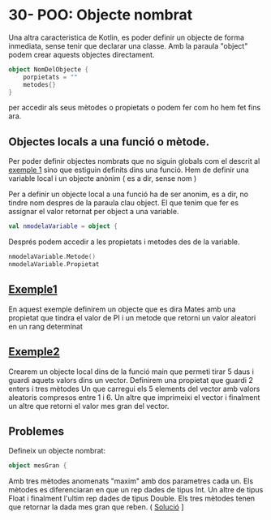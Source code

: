 # 30- POO: Objecte nombrat

Una altra caracteristica de Kotlin, es poder definir un objecte de forma inmediata, sense tenir que declarar una classe. Amb la paraula "object" podem crear aquests objectes directament.

```kotlin
object NomDelObjecte {
	porpietats = ""
	metodes{}
}
```

per accedir als seus mètodes o propietats o podem fer com ho hem fet fins ara.

## Objectes locals a una funció o mètode.

Per poder definir objectes nombrats que no siguin globals com el descrit al [exemple 1](https://github.com/marcmoiagese/curskotlin/tree/master/30-POO-Objecte_nomrat) sino que estiguin definits dins una funció. Hem de definir una variable local i un objecte anònim ( es a dir, sense nom )

Per a definir un objecte local a una funció ha de ser anonim, es a dir, no tindre nom despres de la paraula clau object. El que tenim que fer es assignar el valor retornat per object a una variable.

```kotlin
val nmodelaVariable = object {
```

Després podem accedir a les propietats i metodes des de la variable.

```kotlin
nmodelaVariable.Metode()
nmodelaVariable.Propietat
```

## [Exemple1](https://github.com/marcmoiagese/curskotlin/tree/master/30-POO-Objecte_nomrat)

En aquest exemple definirem un objecte que es dira Mates amb una propietat que tindra el valor de PI i un metode que retorni un valor aleatori en un rang determinat

## [Exemple2](https://github.com/marcmoiagese/curskotlin/blob/master/30-POO-Objecte_nomrat/Exemple2/src/main/kotlin/Main.kt)

Crearem un objecte local dins de la funció main que permeti tirar 5 daus i guardi aquets valors dins un vector. Definirem una propietat que guardi 2 enters i tres mètodes
Un que carregui els 5 elements del vector amb valors aleatoris compresos entre 1 i 6.
Un altre que imprimeixi el vector i finalment un altre que retorni el valor mes gran del vector.

## Problemes

Defineix un objecte nombrat: 
```kotlin
object mesGran {
```
Amb tres mètodes anomenats "maxim" amb dos parametres cada un. Els mètodes es diferenciaran en que un rep dades de tipus Int. Un altre de tipus Float i finalment l'ultim rep dades de tipus Double. Els tres mètodes tenen que retornar la dada mes gran que reben. ( [Solució]() ]
